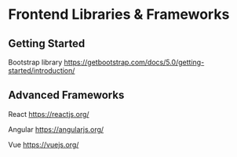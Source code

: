 # Frontend Libraries & Frameworks

## Getting Started
Bootstrap library 
https://getbootstrap.com/docs/5.0/getting-started/introduction/

## Advanced Frameworks
React
https://reactjs.org/


Angular
https://angularjs.org/

Vue
https://vuejs.org/